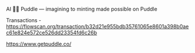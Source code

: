 AI 🤝🏻 Puddle — imagining to minting made possible on Puddle

Transactions - https://flowscan.org/transaction/b32d21e955bdb35761065e8601a398b0aec61e824e572ce526dd23354fd6c26b

https://www.getpuddle.co/